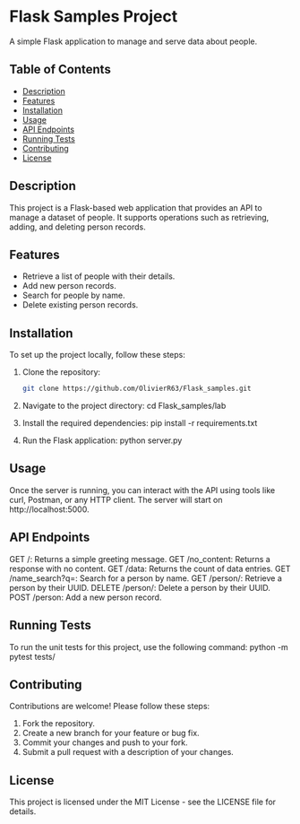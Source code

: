 # Flask Samples Project

A simple Flask application to manage and serve data about people.

## Table of Contents

- [Description](#description)
- [Features](#features)
- [Installation](#installation)
- [Usage](#usage)
- [API Endpoints](#api-endpoints)
- [Running Tests](#running-tests)
- [Contributing](#contributing)
- [License](#license)

## Description

This project is a Flask-based web application that provides an API to manage a dataset of people. It supports operations such as retrieving, adding, and deleting person records.

## Features

- Retrieve a list of people with their details.
- Add new person records.
- Search for people by name.
- Delete existing person records.

## Installation

To set up the project locally, follow these steps:

1. Clone the repository:

   ```bash
   git clone https://github.com/OlivierR63/Flask_samples.git

2. Navigate to the project directory:
cd Flask_samples/lab

3. Install the required dependencies:
pip install -r requirements.txt

4. Run the Flask application:
python server.py

## Usage
Once the server is running, you can interact with the API using tools like curl, Postman, or any HTTP client. The server will start on http://localhost:5000.

## API Endpoints
GET /: Returns a simple greeting message.
GET /no_content: Returns a response with no content.
GET /data: Returns the count of data entries.
GET /name_search?q=<name>: Search for a person by name.
GET /person/<uuid>: Retrieve a person by their UUID.
DELETE /person/<uuid>: Delete a person by their UUID.
POST /person: Add a new person record.

## Running Tests
To run the unit tests for this project, use the following command:
python -m pytest tests/

## Contributing
Contributions are welcome! Please follow these steps:
 1. Fork the repository.
 2. Create a new branch for your feature or bug fix.
 3. Commit your changes and push to your fork.
 4. Submit a pull request with a description of your changes.

## License
This project is licensed under the MIT License - see the LICENSE file for details.
